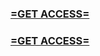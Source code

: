 <h3><strong><a href="https://www.google.com/url?q=https%3A%2F%2Fappbitly.com%2FHfTDO">=GET ACCESS=</a></strong></h3>

<h3><strong><a href="https://www.google.com/url?q=https%3A%2F%2Fappbitly.com%2FHfTDO">=GET ACCESS=</a></strong></h3>

